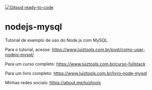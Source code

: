 [![Gitpod ready-to-code](https://img.shields.io/badge/Gitpod-ready--to--code-blue?logo=gitpod)](https://gitpod.io/#https://github.com/luiztools/nodejs-mysql)

# nodejs-mysql
Tutorial de exemplo de uso do Node.js com MySQL.

Para o tutorial, acesse: https://www.luiztools.com.br/post/como-usar-nodejs-mysql/

Para um curso completo: https://www.luiztools.com.br/curso-fullstack

Para um livro completo: https://www.luiztools.com.br/livro-node-mysql

Minhas redes sociais: https://about.me/luiztools
